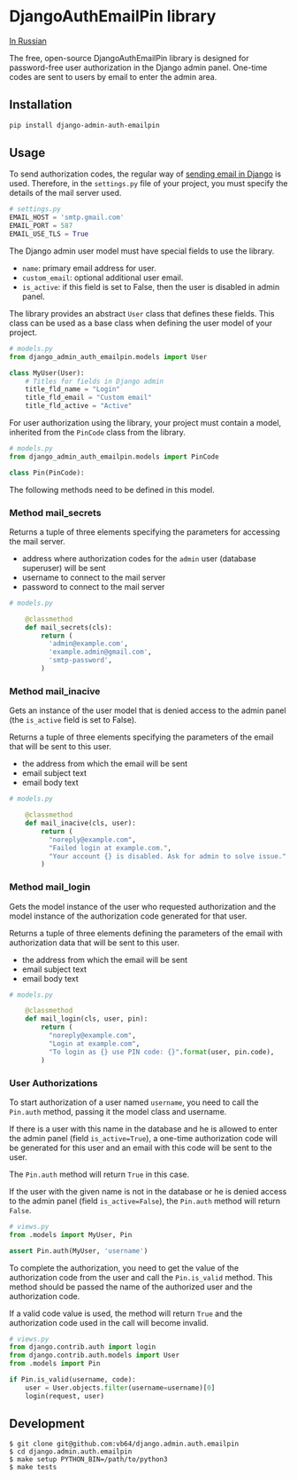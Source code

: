 # DjangoAuthEmailPin library

[In Russian](READMEru.md)

The free, open-source DjangoAuthEmailPin library is designed for password-free user authorization in the Django admin panel.
One-time codes are sent to users by email to enter the admin area.

## Installation

```bash
pip install django-admin-auth-emailpin
```

## Usage

To send authorization codes, the regular way of [sending email in Django](https://docs.djangoproject.com/en/dev/topics/email/) is used.
Therefore, in the `settings.py` file of your project, you must specify the details of the mail server used.

```python
# settings.py
EMAIL_HOST = 'smtp.gmail.com'
EMAIL_PORT = 587
EMAIL_USE_TLS = True
```

The Django admin user model must have special fields to use the library.

-   `name`: primary email address for user.
-   `custom_email`: optional additional user email.
-   `is_active`: if this field is set to False, then the user is disabled in admin panel.

The library provides an abstract `User` class that defines these fields.
This class can be used as a base class when defining the user model of your project.

```python
# models.py
from django_admin_auth_emailpin.models import User

class MyUser(User):
    # Titles for fields in Django admin
    title_fld_name = "Login"
    title_fld_email = "Custom email"
    title_fld_active = "Active"
```

For user authorization using the library, your project must contain a model,
inherited from the `PinCode` class from the library.

```python
# models.py
from django_admin_auth_emailpin.models import PinCode

class Pin(PinCode):

```

The following methods need to be defined in this model.

### Method mail_secrets

Returns a tuple of three elements specifying the parameters for accessing the mail server.

-   address where authorization codes for the `admin` user (database superuser) will be sent
-   username to connect to the mail server
-   password to connect to the mail server

```python
# models.py

    @classmethod
    def mail_secrets(cls):
        return (
          'admin@example.com',
          'example.admin@gmail.com',
          'smtp-password',
        )
```

### Method mail_inacive

Gets an instance of the user model that is denied access to the admin panel (the `is_active` field is set to False).

Returns a tuple of three elements specifying the parameters of the email that will be sent to this user.

-   the address from which the email will be sent
-   email subject text
-   email body text

```python
# models.py

    @classmethod
    def mail_inacive(cls, user):
        return (
          "noreply@example.com",
          "Failed login at example.com.",
          "Your account {} is disabled. Ask for admin to solve issue.".format(user),
        )
```

### Method mail_login

Gets the model instance of the user who requested authorization and the model instance of the authorization code generated for that user.

Returns a tuple of three elements defining the parameters of the email with authorization data that will be sent to this user.

-   the address from which the email will be sent
-   email subject text
-   email body text

```python
# models.py

    @classmethod
    def mail_login(cls, user, pin):
        return (
          "noreply@example.com",
          "Login at example.com",
          "To login as {} use PIN code: {}".format(user, pin.code),
        )
```

### User Authorizations

To start authorization of a user named `username`, you need to call the `Pin.auth` method,
passing it the model class and username.

If there is a user with this name in the database and he is allowed to enter the admin panel (field `is_active=True`),
a one-time authorization code will be generated for this user and an email with this code will be sent to the user.

The `Pin.auth` method will return `True` in this case.

If the user with the given name is not in the database or he is denied access to the admin panel (field `is_active=False`),
the `Pin.auth` method will return `False`.

```python
# views.py
from .models import MyUser, Pin

assert Pin.auth(MyUser, 'username')
```

To complete the authorization, you need to get the value of the authorization code from the user and call the `Pin.is_valid` method.
This method should be passed the name of the authorized user and the authorization code.

If a valid code value is used, the method will return `True` and the authorization code used in the call will become invalid.

```python
# views.py
from django.contrib.auth import login
from django.contrib.auth.models import User
from .models import Pin

if Pin.is_valid(username, code):
    user = User.objects.filter(username=username)[0]
    login(request, user)
```

## Development

```
$ git clone git@github.com:vb64/django.admin.auth.emailpin
$ cd django.admin.auth.emailpin
$ make setup PYTHON_BIN=/path/to/python3
$ make tests
```
